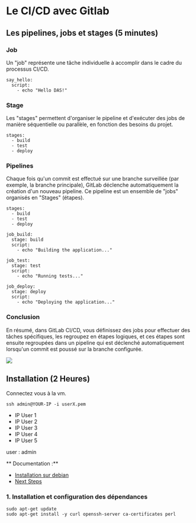 # Le CI/CD avec Gitlab 

## Les pipelines, jobs et stages (5 minutes)

### Job 
Un "job" représente une tâche individuelle à accomplir dans le cadre du processus CI/CD. 

```
say_hello:
  script:
    - echo "Hello DAS!"
```

### Stage 
Les "stages" permettent d'organiser le pipeline et d'exécuter 
des jobs de manière séquentielle ou parallèle, en fonction des besoins du projet.

```
stages:
  - build
  - test
  - deploy
```

### Pipelines
Chaque fois qu'un commit est effectué sur une branche surveillée (par exemple, la branche principale), 
GitLab déclenche automatiquement la création d'un nouveau pipeline. Ce pipeline est un ensemble de "jobs" organisés en "Stages" (étapes).  

```
stages:
  - build
  - test
  - deploy

job_build:
  stage: build
  script:
    - echo "Building the application..."

job_test:
  stage: test
  script:
    - echo "Running tests..."

job_deploy:
  stage: deploy
  script:
    - echo "Deploying the application..."
```
### Conclusion 
En résumé, dans GitLab CI/CD, vous définissez des jobs pour effectuer des tâches spécifiques, 
les regroupez en étapes logiques, et ces étapes sont ensuite regroupées dans un pipeline qui 
est déclenché automatiquement lorsqu'un commit est poussé sur la branche configurée.

![](https://docs.gitlab.com/ee/ci/jobs/img/pipeline_grouped_jobs_v14_2.png)

## Installation (2 Heures) 

Connectez vous à la vm.

```
ssh admin@YOUR-IP -i userX.pem
```

- IP User 1  
- IP User 2
- IP User 3
- IP User 4
- IP User 5  

user : admin

** Documentation :** 
- [Installation sur debian](https://about.gitlab.com/install/#debian)
- [Next Steps](https://docs.gitlab.com/ee/install/next_steps.html)
  

### 1. Installation et configuration des dépendances

```
sudo apt-get update
sudo apt-get install -y curl openssh-server ca-certificates perl
```
